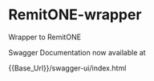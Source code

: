 # RemitONE-wrapper
Wrapper to RemitONE


Swagger Documentation now available at 

{{Base_Url}}/swagger-ui/index.html
